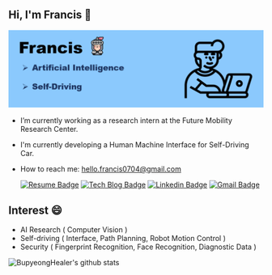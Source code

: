 ## Hi, I'm Francis 👋
<!--
**BupyeongHealer/BupyeongHealer** is a ✨ _special_ ✨ repository because its `README.md` (this file) appears on your GitHub profile.

Here are some ideas to get you started:

- 🔭 I’m currently working on ...
- 🌱 I’m currently learning ...
- 👯 I’m looking to collaborate on ...
- 🤔 I’m looking for help with ...
- 💬 Ask me about ...
- 📫 How to reach me: ...
- 😄 Pronouns: ...
- ⚡ Fun fact: ...
-->

![alt 2번이미지](/img-profile.png)  

- I’m currently working as a research intern at the Future Mobility Research Center.
- I'm currently developing a Human Machine Interface for Self-Driving Car.
- How to reach me: hello.francis0704@gmail.com

  [![Resume Badge](https://img.shields.io/badge/-About%20Me-blueviolet?&link=https://BupyeongHealer.github.io)](https://BupyeongHealer.github.io/)
[![Tech Blog Badge](http://img.shields.io/badge/-Tech%20blog-black?style=flat-square&logo=github&link=https://hello-francis.tistory.com/)](https://hello-francis.tistory.com/)
[![Linkedin Badge](https://img.shields.io/badge/-LinkedIn-blue?style=flat-square&logo=Linkedin&logoColor=white&link=https://www.linkedin.com/in/minseok-kim-010756146/)](https://www.linkedin.com/in/minseok-kim-010756146/)
[![Gmail Badge](https://img.shields.io/badge/Gmail-d14836?style=flat-square&logo=Gmail&logoColor=white&link=mailto:hello.francis0704@gmail.com)](mailto:hello.francis0704@gmail.com)

## Interest 😄
- AI Research ( Computer Vision )
- Self-driving ( Interface, Path Planning, Robot Motion Control )
- Security ( Fingerprint Recognition, Face Recognition, Diagnostic Data )


![BupyeongHealer's github stats](https://github-readme-stats.vercel.app/api?username=BupyeongHealer&show_icons=true)
